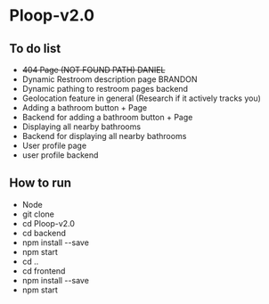 # Ploop-v2.0

## To do list

- ~~404 Page (NOT FOUND PATH) DANIEL~~
- Dynamic Restroom description page BRANDON
- Dynamic pathing to restroom pages backend 
- Geolocation feature in general (Research if it actively tracks you)
- Adding a bathroom button + Page
- Backend for adding a bathroom button + Page
- Displaying all nearby bathrooms
- Backend for displaying all nearby bathrooms 
- User profile page
- user profile backend 

## How to run
- Node
- git clone 
- cd Ploop-v2.0
- cd backend 
- npm install --save
- npm start 
- cd .. 
- cd frontend 
- npm install --save
- npm start
